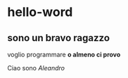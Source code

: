 # hello-word
## sono un bravo ragazzo 

voglio programmare **o almeno ci provo**

Ciao sono *Aleandro*